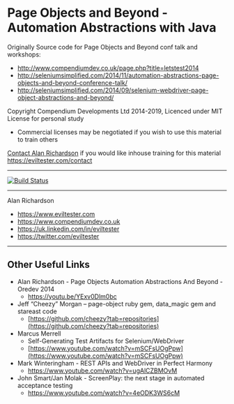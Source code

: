 # Page Objects and Beyond - Automation Abstractions with Java

Originally Source code for Page Objects and Beyond conf talk and workshops:

* http://www.compendiumdev.co.uk/page.php?title=letstest2014
* http://seleniumsimplified.com/2014/11/automation-abstractions-page-objects-and-beyond-conference-talk/
* http://seleniumsimplified.com/2014/09/selenium-webdriver-page-object-abstractions-and-beyond/

Copyright Compendium Developments Ltd 2014-2019, Licenced under MIT License for personal study

* Commercial licenses may be negotiated if you wish to use this material to train others

[Contact Alan Richardson](https://eviltester.com/contact) if you would like inhouse training for this material https://eviltester.com/contact

---

[![Build Status](https://travis-ci.org/eviltester/automationAbstractions.svg?branch=master)](https://travis-ci.org/eviltester/automationAbstractions)

---

Alan Richardson

* https://www.eviltester.com
* https://www.compendiumdev.co.uk
* https://uk.linkedin.com/in/eviltester
* https://twitter.com/eviltester


---

## Other Useful Links

* Alan Richardson - Page Objects Automation Abstractions And Beyond - Oredev 2014  
    * https://youtu.be/YExv0Dlm0bc
* Jeff “Cheezy” Morgan – page-object ruby gem, data_magic gem and stareast code
    *   [https://github.com/cheezy?tab=repositories](https://github.com/cheezy?tab=repositories)
* Marcus Merrell
    *   Self-Generating Test Artifacts for Selenium/WebDriver
    *   [https://www.youtube.com/watch?v=mSCFsUOgPpw](https://www.youtube.com/watch?v=mSCFsUOgPpw)
* Mark Winteringham - REST APIs and WebDriver in Perfect Harmony
    * https://www.youtube.com/watch?v=ugAlCZBMOvM
* John Smart/Jan Molak - ScreenPlay: the next stage in automated acceptance testing
    * https://www.youtube.com/watch?v=4eODK3WS6cM
    